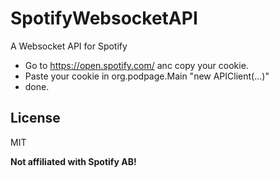 # SpotifyWebsocketAPI
A Websocket API for Spotify

- Go to https://open.spotify.com/ anc copy your cookie.
- Paste your cookie in org.podpage.Main "new APIClient(...)"
- done.

License
----

MIT


**Not affiliated with Spotify AB!**
